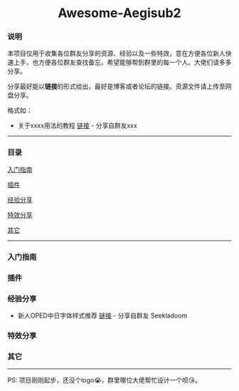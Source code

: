 <h1 align=center>Awesome-Aegisub2</h1>

### 说明

本项目仅用于收集各位群友分享的资源、经验以及一些特效，意在方便各位新人快速上手，也方便各位群友查找备忘，希望能够帮到群里的每一个人。大佬们请多多分享。

分享最好能以**链接**的形式给出，最好是博客或者论坛的链接。资源文件请上传至网盘分享。

格式如：

- 关于xxxx用法的教程 [链接](sample-url.com)  - 分享自群友xxx

---

### 目录

[入门指南](#入门指南)

[插件](#插件)

[经验分享](#经验分享)

[特效分享](#特效分享)

[其它](#其它)

---

### 入门指南

### 插件

### 经验分享

- 新人OPED中日字体样式推荐 [链接](http://www.tcax.org/forum.php?mod=viewthread&tid=1948)  - 分享自群友 Seekladoom

### 特效分享

### 其它

---

PS: 项目刚刚起步，还没个logo:sob:，群里哪位大佬帮忙设计一个呗:kissing_heart:。
